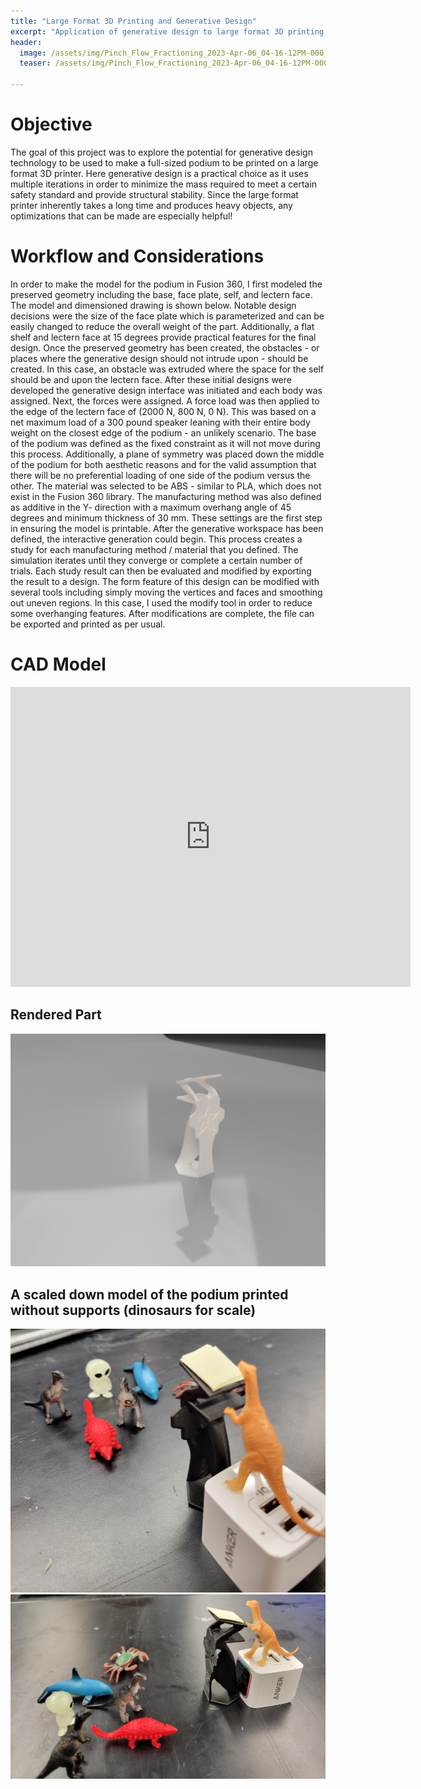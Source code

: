 ```yaml
---
title: "Large Format 3D Printing and Generative Design"
excerpt: "Application of generative design to large format 3D printing for load bearing structures"
header:
  image: /assets/img/Pinch_Flow_Fractioning_2023-Apr-06_04-16-12PM-000_CustomizedView11407643201_png.png
  teaser: /assets/img/Pinch_Flow_Fractioning_2023-Apr-06_04-16-12PM-000_CustomizedView11407643201_png.png
   
---
```

# Objective
The goal of this project was to explore the potential for generative design technology to be used to make a full-sized podium to be printed on a large format 3D printer. Here generative design is a practical choice as it uses multiple iterations in order to minimize the mass required to meet a certain safety standard and provide structural stability. Since the large format printer inherently takes a long time and produces heavy objects, any optimizations that can be made are especially helpful!

# Workflow and Considerations
In order to make the model for the podium in Fusion 360, I first modeled the preserved geometry including the base, face plate, self, and lectern face. The model and dimensioned drawing is shown below. Notable design decisions were the size of the face plate which is parameterized and can be easily changed to reduce the overall weight of the part. Additionally, a flat shelf and lectern face at 15 degrees provide practical features for the final design. Once the preserved geometry has been created, the obstacles - or places where the generative design should not intrude upon - should be created. In this case, an obstacle was extruded where the space for the self should be and upon the lectern face. After these initial designs were developed the generative design interface was initiated and each body was assigned. Next, the forces were assigned. A force load was then applied to the edge of the lectern face of (2000 N, 800 N, 0 N). This was based on a net maximum load of a 300 pound speaker leaning with their entire body weight on the closest edge of the podium - an unlikely scenario. The base of the podium was defined as the fixed constraint as it will not move during this process. Additionally, a plane of symmetry was placed down the middle of the podium for both aesthetic reasons and for the valid assumption that there will be no preferential loading of one side of the podium versus the other. The material was selected to be ABS - similar to PLA, which does not exist in the Fusion 360 library. The manufacturing method was also defined as additive in the Y- direction with a maximum overhang angle of 45 degrees and minimum thickness of 30 mm. These settings are the first step in ensuring the model is printable. After the generative workspace has been defined, the interactive generation could begin. This process creates a study for each manufacturing method / material that you defined. The simulation iterates until they converge or complete a certain number of trials. Each study result can then be evaluated and modified by exporting the result to a design. The form feature of this design can be modified with several tools including simply moving the vertices and faces and smoothing out uneven regions. In this case, I used the modify tool in order to reduce some overhanging features. After modifications are complete, the file can be exported and printed as per usual. 





# CAD Model
<iframe src="https://vanderbilt643.autodesk360.com/shares/public/SH512d4QTec90decfa6e12a616d4c661f0c3?mode=embed" width="640" height="480" allowfullscreen="true" webkitallowfullscreen="true" mozallowfullscreen="true"  frameborder="0"></iframe>

## Rendered Part

![Rendered 3D model of the Podium)](/assets/img/Podium_Iter4_2023-Apr-20_04-00-17PM-000_CustomizedView31917268051_png.png)

## A scaled down model of the podium printed without supports (dinosaurs for scale)
![A scaled down model of the podium printed without supports (dinosaurs for scale)](/assets/img/DinoPodium1.jpg)
![A scaled down model of the podium printed without supports (dinosaurs for scale)](/assets/img/DinoPodium2.jpg)

